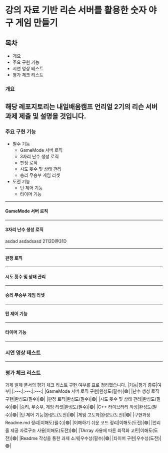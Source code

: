 # 강의 자료 기반 리슨 서버를 활용한 숫자 야구 게임 만들기


## 목차
- 개요
- 주요 구현 기능
- 시연 영상 테스트
- 평가 체크 리스트

### 개요
해당 레포지토리는 내일배움캠프 언리얼 2기의 리슨 서버 과제 제출 및 설명을 것입니다.
---
### 주요 구현 기능
- 필수 기능
  - GameMode 서버 로직
  - 3자리 난수 생성 로직
  - 판정 로직
  - 시도 횟수 및 상태 관리
  - 승리 무승부 게임 리셋
- 도전 기능
  - 턴 제어 기능
  - 타이머 기능
---  
#### GameMode 서버 로직

---
#### 3자리 난수 생성 로직
asdad
asdadsasd
2112D@31D

---
#### 판정 로직

---
#### 시도 횟수 및 상태 관리

---
#### 승리 무승부 게임 리셋

---
#### 턴 제어 기능

---

#### 타이머 기능

---
### 시연 영상 테스트

---
### 평가 체크 리스트
과제 발제 문서의 평가 체크 리스트 구현 여부를 표로 정리했습니다.
|기능|평가 종류|여부|
|:---:|:---:|:---:|
|GameMode 서버 로직 구현|완성도(필수)|🟢|
|난수 생성 로직 구현|완성도(필수)|🟢|
|판정 로직|완성도(필수)|🟢|
|시도 횟수 및 상태 관리|완성도(필수)|🟢|
|승리, 무승부, 게임 리셋|완성도(필수)|🟢|
|C++ 라이브러리 작성|완성도(필수)|🟢|
|턴 제어 기능|완성도(도전)|🟢|
|게임 고도화|완성도(도전)|🟢|
|구현과정 Readme.md 정리|이해도(필수)|🟢|
|이해하기 쉬운 코드 정리|이해도(도전)|🟢|
|언리올 제공 자료구조 사용|이해도(도전)|🟢|
|TArray 사용에 따른 최적화 고민|이해도(도전)|🟢|
|Readme 작성을 통한 과제 소개|우수성(필수)|🟢|
|타이머 구현|우수성(도전)|🟢|
